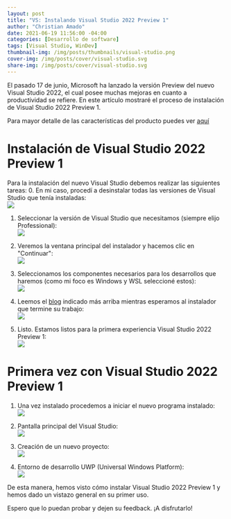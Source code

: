 ```yaml
---
layout: post
title: "VS: Instalando Visual Studio 2022 Preview 1"
author: "Christian Amado"
date: 2021-06-19 11:56:00 -04:00
categories: [Desarrollo de software]
tags: [Visual Studio, WinDev]
thumbnail-img: /img/posts/thumbnails/visual-studio.png
cover-img: /img/posts/cover/visual-studio.svg
share-img: /img/posts/cover/visual-studio.svg
---
```


El pasado 17 de junio, Microsoft ha lanzado la versión Preview del nuevo Visual Studio 2022, el cual posee muchas mejoras en cuanto a productividad se refiere. En este artículo mostraré el proceso de instalación de Visual Studio 2022 Preview 1.  

Para mayor detalle de las características del producto puedes ver [aquí](https://devblogs.microsoft.com/visualstudio/visual-studio-2022-preview-1-now-available/)

<!--more-->

# Instalación de Visual Studio 2022 Preview 1
Para la instalación del nuevo Visual Studio debemos realizar las siguientes tareas:
0. En mi caso, procedí a desinstalar todas las versiones de Visual Studio que tenía instaladas:  
![](/img/posts/visualstudio/visual-studio-2022-preview-1_1.png)    

1. Seleccionar la versión de Visual Studio que necesitamos (siempre elijo Professional):  
![](/img/posts/visualstudio/visual-studio-2022-preview-1_2.png)  

2. Veremos la ventana principal del instalador y hacemos clic en "Continuar":  
![](/img/posts/visualstudio/visual-studio-2022-preview-1_3.png)  

3. Seleccionamos los componentes necesarios para los desarrollos que haremos (como mi foco es Windows y WSL seleccioné estos):  
![](/img/posts/visualstudio/visual-studio-2022-preview-1_4.png)  

4. Leemos el [blog](https://devblogs.microsoft.com/visualstudio/visual-studio-2022-preview-1-now-available/) indicado más arriba mientras esperamos al instalador que termine su trabajo:  
![](/img/posts/visualstudio/visual-studio-2022-preview-1_5.png)  

5. Listo. Estamos listos para la primera experiencia Visual Studio 2022 Preview 1:  
![](/img/posts/visualstudio/visual-studio-2022-preview-1_6.png)  

# Primera vez con Visual Studio 2022 Preview 1  
1. Una vez instalado procedemos a iniciar el nuevo programa instalado:  
![](/img/posts/visualstudio/visual-studio-2022-preview-1_7.png)  

2. Pantalla principal del Visual Studio:  
![](/img/posts/visualstudio/visual-studio-2022-preview-1_8.png)  

3. Creación de un nuevo proyecto:  
![](/img/posts/visualstudio/visual-studio-2022-preview-1_9.png)  

4. Entorno de desarrollo UWP (Universal Windows Platform):  
![](/img/posts/visualstudio/visual-studio-2022-preview-1_10.png)  

De esta manera, hemos visto cómo instalar Visual Studio 2022 Preview 1 y hemos dado un vistazo general en su primer uso.  

Espero que lo puedan probar y dejen su feedback. ¡A disfrutarlo!
